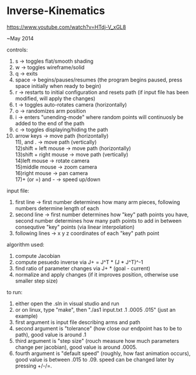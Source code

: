 # Inverse-Kinematics  
  
https://www.youtube.com/watch?v=HTdj-V_xGL8   
  
~May 2014  
    
controls:  
   
1) s -> toggles flat/smooth shading  
2) w -> toggles wireframe/solid  
3) q -> exits  
4) space -> begins/pauses/resumes (the program begins paused, press space initially when ready to begin)  
5) r -> restarts to initial configuration and resets path (if input file has been modified, will apply the changes)  
6) t -> toggles auto-rotates camera (horizontally)  
7) o -> randomizes arm position  
8) i -> enters "unending-mode" where random points will continuosly be added to the end of the path  
9) c -> toggles displaying/hiding the path  
10) arrow keys -> move path (horizontally)  
11), and . -> move path (vertically)  
12)shift + left mouse -> move path (horizontally)  
13)shift + right mouse -> move path (vertically)  
14)left mouse -> rotate camera  
15)middle mouse -> zoom camera  
16)right mouse -> pan camera  
17)+ (or =) and - -> speed up/down  
  
input file:  
  
1) first line -> first number determines how many arm pieces, following numbers determine length of each  
2) second line -> first number determines how "key" path points you have, second number determines how many path points to add in between consequtive "key" points (via linear interpolation)  
3) following lines -> x y z coordinates of each "key" path point  
  
algorithm used:  
  
1) compute Jacobian  
2) compute pesuedo inverse via J+ = J^T * (J * J^T)^-1  
3) find ratio of parameter changes via J+ * (goal - current)  
4) normalize and apply changes (if it improves position, otherwise use smaller step size)  
   
to run:  
  
1) either open the .sln in visual studio and run  
2) or on linux, type "make", then "./as1 input.txt .1 .0005 .015" (just an example)  
3) first argument is input file describing arms and path  
4) second argument is "tolerance" (how close our endpoint has to be to path), good value is around .1  
5) third argument is "step size" (rouch measure how much parameters change per jacobian), good value is around .0005.  
6) fourth argument is "default speed" (roughly, how fast animation occurs), good value is between .015 to .09. speed can be changed later by pressing +/-/=.  
